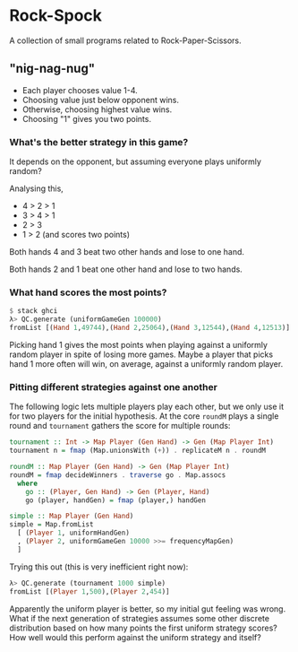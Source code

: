 # Rock-Spock

A collection of small programs related to Rock-Paper-Scissors.

## "nig-nag-nug"

 - Each player chooses value 1-4.
 - Choosing value just below opponent wins.
 - Otherwise, choosing highest value wins.
 - Choosing "1" gives you two points.

### What's the better strategy in this game?

It depends on the opponent, but assuming everyone plays uniformly random?

Analysing this,

 - 4 > 2 > 1
 - 3 > 4 > 1
 - 2 > 3
 - 1 > 2 (and scores two points)

Both hands 4 and 3 beat two other hands and lose to one hand.

Both hands 2 and 1 beat one other hand and lose to two hands.

### What hand scores the most points?

```haskell
$ stack ghci
λ> QC.generate (uniformGameGen 100000)
fromList [(Hand 1,49744),(Hand 2,25064),(Hand 3,12544),(Hand 4,12513)]
```

Picking hand 1 gives the most points when playing against a uniformly random
player in spite of losing more games. Maybe a player that picks hand 1 more
often will win, on average, against a uniformly random player.

### Pitting different strategies against one another

The following logic lets multiple players play each other, but we only use it
for two players for the initial hypothesis. At the core `roundM` plays a single
round and `tournament` gathers the score for multiple rounds:

```haskell
tournament :: Int -> Map Player (Gen Hand) -> Gen (Map Player Int)
tournament n = fmap (Map.unionsWith (+)) . replicateM n . roundM

roundM :: Map Player (Gen Hand) -> Gen (Map Player Int)
roundM = fmap decideWinners . traverse go . Map.assocs
  where
    go :: (Player, Gen Hand) -> Gen (Player, Hand)
    go (player, handGen) = fmap (player,) handGen

simple :: Map Player (Gen Hand)
simple = Map.fromList
  [ (Player 1, uniformHandGen)
  , (Player 2, uniformGameGen 10000 >>= frequencyMapGen)
  ]
```

Trying this out (this is very inefficient right now):

```haskell
λ> QC.generate (tournament 1000 simple)
fromList [(Player 1,500),(Player 2,454)]
```

Apparently the uniform player is better, so my initial gut feeling was wrong.
What if the next generation of strategies assumes some other discrete
distribution based on how many points the first uniform strategy scores? How
well would this perform against the uniform strategy and itself?
